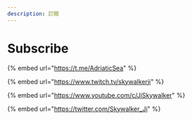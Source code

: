 ```yaml
---
description: 訂閲
---
```


# Subscribe

{% embed url="https://t.me/AdriaticSea" %}

{% embed url="https://www.twitch.tv/skywalkerji" %}

{% embed url="https://www.youtube.com/c/JiSkywalker" %}

{% embed url="https://twitter.com/Skywalker_Ji" %}

